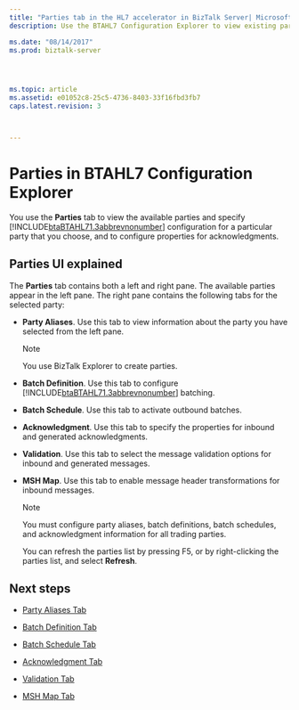 ```yaml
---
title: "Parties tab in the HL7 accelerator in BizTalk Server| Microsoft Docs"
description: Use the BTAHL7 Configuration Explorer to view existing parties, and configure acknowledgments in BizTalk Server

ms.date: "08/14/2017"
ms.prod: biztalk-server




ms.topic: article
ms.assetid: e01052c8-25c5-4736-8403-33f16fbd3fb7
caps.latest.revision: 3



---
```

# Parties in BTAHL7 Configuration Explorer
You use the **Parties** tab to view the available parties and specify [!INCLUDE[btaBTAHL71.3abbrevnonumber](../../includes/btabtahl71-3abbrevnonumber-md.md)] configuration for a particular party that you choose, and to configure properties for acknowledgments. 

## Parties UI explained
The **Parties** tab contains both a left and right pane. The available parties appear in the left pane. The right pane contains the following tabs for the selected party:  
  
- **Party Aliases**. Use this tab to view information about the party you have selected from the left pane.  
  
  > [!NOTE]
  >  You use BizTalk Explorer to create parties.  
  
- **Batch Definition**. Use this tab to configure [!INCLUDE[btaBTAHL71.3abbrevnonumber](../../includes/btabtahl71-3abbrevnonumber-md.md)] batching.  
  
- **Batch Schedule**. Use this tab to activate outbound batches.  
  
- **Acknowledgment**. Use this tab to specify the properties for inbound and generated acknowledgments.  
  
- **Validation**. Use this tab to select the message validation options for inbound and generated messages.  
  
- **MSH Map**. Use this tab to enable message header transformations for inbound messages.  
  
  > [!NOTE]
  >  You must configure party aliases, batch definitions, batch schedules, and acknowledgment information for all trading parties.  
  > 
  >  You can refresh the parties list by pressing F5, or by right-clicking the parties list, and select **Refresh**.  
  
## Next steps  
  
-   [Party Aliases Tab](../../adapters-and-accelerators/accelerator-hl7/party-aliases-tab.md)  
  
-   [Batch Definition Tab](../../adapters-and-accelerators/accelerator-hl7/batch-definition-tab.md)  
  
-   [Batch Schedule Tab](../../adapters-and-accelerators/accelerator-hl7/batch-schedule-tab.md)  
  
-   [Acknowledgment Tab](../../adapters-and-accelerators/accelerator-hl7/acknowledgment-tab.md)  
  
-   [Validation Tab](../../adapters-and-accelerators/accelerator-hl7/validation-tab.md)  
  
-   [MSH Map Tab](../../adapters-and-accelerators/accelerator-hl7/msh-map-tab.md)